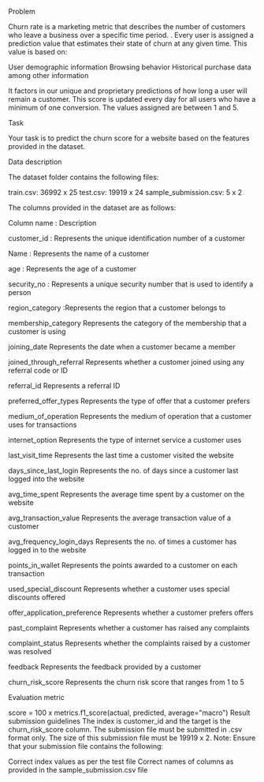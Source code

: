 
Problem

Churn rate is a marketing metric that describes the number of customers who leave a business over a specific time period. . Every user is assigned a prediction value that estimates their state of churn at any given time. This value is based on:

User demographic information
Browsing behavior
Historical purchase data among other information

It factors in our unique and proprietary predictions of how long a user will remain a customer. This score is updated every day for all users who have a minimum of one conversion. The values assigned are between 1 and 5.

Task

Your task is to predict the churn score for a website based on the features provided in the dataset.

Data description

The dataset folder contains the following files:

train.csv: 36992 x 25
test.csv: 19919 x 24
sample_submission.csv: 5 x 2


The columns provided in the dataset are as follows:


Column name	     :                       Description

customer_id	      :                      Represents the unique identification number of a customer

Name	             :                     Represents the name of a customer

age	                :                    Represents the age of a customer

security_no	: Represents a unique security number that is used to identify a person

region_category	:Represents the region that a customer belongs to 

membership_category	Represents the category of the membership that a customer is using

joining_date	Represents the date when a customer became a member 

joined_through_referral	Represents whether a customer joined using any referral code or ID

referral_id	Represents a referral ID

preferred_offer_types	Represents the type of offer that a customer prefers

medium_of_operation	Represents the medium of operation that a customer uses for transactions

internet_option	Represents the type of internet service a customer uses

last_visit_time	Represents the last time a customer visited the website

days_since_last_login	Represents the no. of days since a customer last logged into the website

avg_time_spent	Represents the average time spent by a customer on the website

avg_transaction_value	Represents the average transaction value of a customer

avg_frequency_login_days	Represents the no. of times a customer has logged in to the website

points_in_wallet	Represents the points awarded to a customer on each transaction 

used_special_discount	Represents whether a customer uses special discounts offered

offer_application_preference	Represents whether a customer prefers offers 

past_complaint	Represents whether a customer has raised any complaints 

complaint_status	Represents whether the complaints raised by a customer was resolved 

feedback	Represents the feedback provided by a customer

churn_risk_score	Represents the churn risk score that ranges from 1 to 5


Evaluation metric


score = 100 x metrics.f1_score(actual, predicted, average="macro")
Result submission guidelines
The index is customer_id and the target is the churn_risk_score column. 
The submission file must be submitted in .csv format only.
The size of this submission file must be 19919 x 2.
Note: Ensure that your submission file contains the following:

Correct index values as per the test file
Correct names of columns as provided in the sample_submission.csv file
